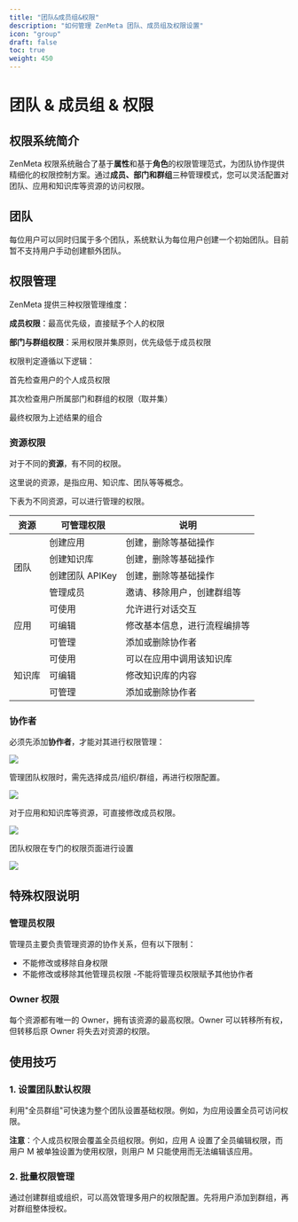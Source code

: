 ```yaml
---
title: "团队&成员组&权限"
description: "如何管理 ZenMeta 团队、成员组及权限设置"
icon: "group"
draft: false
toc: true
weight: 450
---
```


# 团队 & 成员组 & 权限

## 权限系统简介

ZenMeta
权限系统融合了基于**属性**和基于**角色**的权限管理范式，为团队协作提供精细化的权限控制方案。通过**成员、部门和群组**三种管理模式，您可以灵活配置对团队、应用和知识库等资源的访问权限。

## 团队

每位用户可以同时归属于多个团队，系统默认为每位用户创建一个初始团队。目前暂不支持用户手动创建额外团队。

## 权限管理

ZenMeta 提供三种权限管理维度：

**成员权限**：最高优先级，直接赋予个人的权限

**部门与群组权限**：采用权限并集原则，优先级低于成员权限

权限判定遵循以下逻辑：

首先检查用户的个人成员权限

其次检查用户所属部门和群组的权限（取并集）

最终权限为上述结果的组合

### 资源权限

对于不同的**资源**，有不同的权限。

这里说的资源，是指应用、知识库、团队等等概念。

下表为不同资源，可以进行管理的权限。

  <table>
    <thead>
      <tr>
        <th>资源</th>
        <th>可管理权限</th>
        <th>说明</th>
      </tr>
    </thead>
    <tbody>
      <tr>
        <td rowspan="4">团队</td>
        <td>创建应用</td>
        <td>创建，删除等基础操作</td>
      </tr>
      <tr>
        <td>创建知识库</td>
        <td>创建，删除等基础操作</td>
      </tr>
      <tr>
        <td>创建团队 APIKey</td>
        <td>创建，删除等基础操作</td>
      </tr>
      <tr>
        <td>管理成员</td>
        <td>邀请、移除用户，创建群组等</td>
      </tr>
      <tr>
        <td rowspan="3">应用</td>
        <td>可使用</td>
        <td>允许进行对话交互</td>
      </tr>
      <tr>
        <td>可编辑</td>
        <td>修改基本信息，进行流程编排等</td>
      </tr>
      <tr>
        <td>可管理</td>
        <td>添加或删除协作者</td>
      </tr>
      <tr>
        <td rowspan="3">知识库</td>
        <td>可使用</td>
        <td>可以在应用中调用该知识库</td>
      </tr>
      <tr>
        <td>可编辑</td>
        <td>修改知识库的内容</td>
      </tr>
      <tr>
        <td>可管理</td>
        <td>添加或删除协作者</td>
      </tr>
    </tbody>
  </table>

### 协作者

必须先添加**协作者**，才能对其进行权限管理：

![](/imgs/guide/team_permissions/team_roles_permissions/image2.png)

管理团队权限时，需先选择成员/组织/群组，再进行权限配置。

![](/imgs/guide/team_permissions/team_roles_permissions/image3.png)

对于应用和知识库等资源，可直接修改成员权限。

![](/imgs/guide/team_permissions/team_roles_permissions/image4.png)

团队权限在专门的权限页面进行设置

![](/imgs/guide/team_permissions/team_roles_permissions/image5.png)

## 特殊权限说明

### 管理员权限

管理员主要负责管理资源的协作关系，但有以下限制：

- 不能修改或移除自身权限
- 不能修改或移除其他管理员权限
-不能将管理员权限赋予其他协作者

### Owner 权限

每个资源都有唯一的 Owner，拥有该资源的最高权限。Owner
可以转移所有权，但转移后原 Owner 将失去对资源的权限。


## 使用技巧

### 1. 设置团队默认权限

利用\"全员群组\"可快速为整个团队设置基础权限。例如，为应用设置全员可访问权限。

**注意**：个人成员权限会覆盖全员组权限。例如，应用 A
设置了全员编辑权限，而用户 M 被单独设置为使用权限，则用户 M
只能使用而无法编辑该应用。

### 2. 批量权限管理

通过创建群组或组织，可以高效管理多用户的权限配置。先将用户添加到群组，再对群组整体授权。
